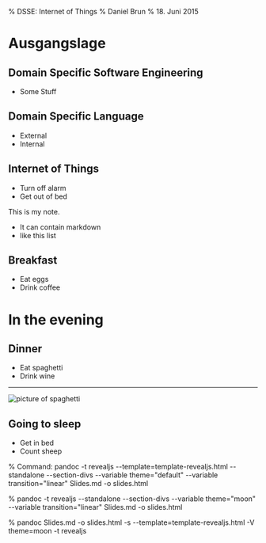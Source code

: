 % DSSE: Internet of Things
% Daniel Brun
% 18. Juni 2015

# Ausgangslage

## Domain Specific Software Engineering
  - Some Stuff

## Domain Specific Language
  - External
  - Internal

## Internet of Things

- Turn off alarm
- Get out of bed

<div class="notes">
This is my note.

- It can contain markdown
- like this list

</div>

## Breakfast

- Eat eggs
- Drink coffee

# In the evening

## Dinner

- Eat spaghetti
- Drink wine

------------------

![picture of spaghetti](images/spaghetti.jpg)

## Going to sleep

- Get in bed
- Count sheep

% Command: pandoc -t revealjs --template=template-revealjs.html --standalone --section-divs --variable theme="default" --variable transition="linear" Slides.md -o slides.html

% pandoc -t revealjs  --standalone --section-divs --variable theme="moon" --variable transition="linear" Slides.md -o slides.html

% pandoc Slides.md -o slides.html -s --template=template-revealjs.html -V theme=moon -t revealjs
